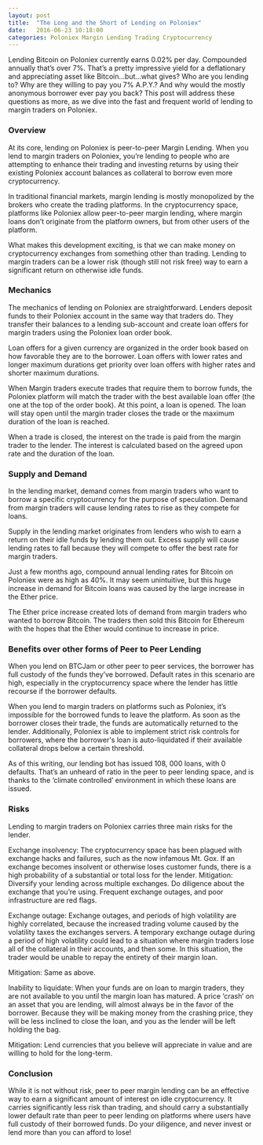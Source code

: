 ```yaml
---
layout: post
title:  "The Long and the Short of Lending on Poloniex"
date:   2016-06-23 10:18:00
categories: Poloniex Margin Lending Trading Cryptocurrency
---
```


Lending Bitcoin on Poloniex currently earns 0.02% per day.  Compounded annually that’s over 7%.  That’s a pretty impressive yield for a deflationary and appreciating asset like Bitcoin...but...what gives?  Who are you lending to?  Why are they willing to pay you 7% A.P.Y.?  And why would the mostly anonymous borrower ever pay you back?  This post will address these questions as more, as we dive into the fast and frequent world of lending to margin traders on Poloniex.

### Overview

At its core, lending on Poloniex is peer-to-peer Margin Lending.  When you lend to margin traders on Poloniex, you’re lending to people who are attempting to enhance their trading and investing returns by using their existing Poloniex account balances as collateral to borrow even more cryptocurrency.

In traditional financial markets, margin lending is mostly monopolized by the brokers who create the trading platforms.  In the cryptocurrency space, platforms like Poloniex allow peer-to-peer margin lending, where margin loans don’t originate from the platform owners, but from other users of the platform.

What makes this development exciting, is that we can make money on cryptocurrency exchanges from something other than trading.  Lending to margin traders can be a lower risk (though still not risk free) way to earn a significant return on otherwise idle funds.

### Mechanics

The mechanics of lending on Poloniex are straightforward.  Lenders deposit funds to their Poloniex account in the same way that traders do.  They transfer their balances to a lending sub-account and create loan offers for margin traders using the Poloniex loan order book.

Loan offers for a given currency are organized in the order book based on how favorable they are to the borrower.  Loan offers with lower rates and longer maximum durations get priority over loan offers with higher rates and shorter maximum durations.

When Margin traders execute trades that require them to borrow funds, the Poloniex platform will match the trader with the best available loan offer (the one at the top of the order book).  At this point, a loan is opened.  The loan will stay open until the margin trader closes the trade or the maximum duration of the loan is reached.

When a trade is closed, the interest on the trade is paid from the margin trader to the lender.  The interest is calculated based on the agreed upon rate and the duration of the loan.

### Supply and Demand

In the lending market, demand comes from margin traders who want to borrow a specific cryptocurrency for the purpose of speculation.  Demand from margin traders will cause lending rates to rise as they compete for loans.

Supply in the lending market originates from lenders who wish to earn a return on their idle funds by lending them out.  Excess supply will cause lending rates to fall because they will compete to offer the best rate for margin traders.

Just a few months ago, compound annual lending rates for Bitcoin on Poloniex were as high as 40%.  It may seem unintuitive, but this huge increase in demand for Bitcoin loans was caused by the large increase in the Ether price.

The Ether price increase created lots of demand from margin traders who wanted to borrow Bitcoin.  The traders then sold this Bitcoin for Ethereum with the hopes that the Ether would continue to increase in price.

### Benefits over other forms of Peer to Peer Lending

When you lend on BTCJam or other peer to peer services, the borrower has full custody of the funds they’ve borrowed.  Default rates in this scenario are high, especially in the cryptocurrency space where the lender has little recourse if the borrower defaults.  

When you lend to margin traders on platforms such as Poloniex, it’s impossible for the borrowed funds to leave the platform.  As soon as the borrower closes their trade, the funds are automatically returned to the lender.  Additionally, Poloniex is able to implement strict risk controls for borrowers, where the borrower's loan is auto-liquidated if their available collateral drops below a certain threshold.

As of this writing, our lending bot has issued 108, 000 loans, with 0 defaults.  That’s an unheard of ratio in the peer to peer lending space, and is thanks to the ‘climate controlled’ environment in which these loans are issued.

### Risks

Lending to margin traders on Poloniex carries three main risks for the lender.  

Exchange insolvency:  The cryptocurrency space has been plagued with exchange hacks and failures, such as the now infamous Mt. Gox.  If an exchange becomes insolvent or otherwise loses customer funds, there is a high probability of a substantial or total loss for the lender.
Mitigation: Diversify your lending across multiple exchanges.  Do diligence about the exchange that you’re using.  Frequent exchange outages, and poor infrastructure are red flags.

Exchange outage: Exchange outages, and periods of high volatility are highly correlated, because the increased trading volume caused by the volatility taxes the exchanges servers.  A temporary exchange outage during a period of high volatility could lead to a situation where margin traders lose all of the collateral in their accounts, and then some.  In this situation, the trader would be unable to repay the entirety of their margin loan.

Mitigation: Same as above.

Inability to liquidate:  When your funds are on loan to margin traders, they are not available to you until the margin loan has matured.  A price ‘crash’ on an asset that you are lending, will almost always be in the favor of the borrower.  Because they will be making money from the crashing price, they will be less inclined to close the loan, and you as the lender will be left holding the bag.

Mitigation: Lend currencies that you believe will appreciate in value and are willing to hold for the long-term.

### Conclusion

While it is not without risk, peer to peer margin lending can be an effective way to earn a significant amount of interest on idle cryptocurrency.  It carries significantly less risk than trading, and should carry a substantially lower default rate than peer to peer lending on platforms where users have full custody of their borrowed funds.  Do your diligence, and never invest or lend more than you can afford to lose!



[jekyll-gh]: https://github.com/mojombo/jekyll
[jekyll]:    http://jekyllrb.com
